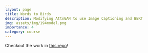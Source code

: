 ```yaml
---
layout: page
title: Words to Birds
description: Modifying AttnGAN to use Image Captioning and BERT
img: assets/img/194model.png
importance: 4
category: course
---
```


Checkout the work in [this repo](https://github.com/lzyang2000/cs194FinalProject)!
